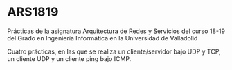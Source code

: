 # ARS1819
Prácticas de la asignatura Arquitectura de Redes y Servicios del curso 18-19 del Grado en Ingeniería Informática en la Universidad de Valladolid

Cuatro prácticas, en las que se realiza un cliente/servidor bajo UDP y TCP, un cliente UDP y un cliente ping bajo ICMP.
